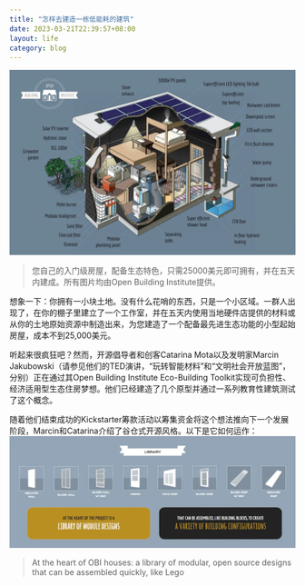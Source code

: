 ```yaml
---
title: "怎样去建造一栋低能耗的建筑"
date: 2023-03-21T22:39:57+08:00
layout: life
category: blog
---
```


![](https://raw.githubusercontent.com/davidwww523/photo/master/20230426164232.png)

> 您自己的入门级房屋，配备生态特色，只需25000美元即可拥有，并在五天内建成。所有图片均由Open Building Institute提供。

想象一下：你拥有一小块土地。没有什么花哨的东西，只是一个小区域。一群人出现了，在你的棚子里建立了一个工作室，并在五天内使用当地硬件店提供的材料或从你的土地原始资源中制造出来，为您建造了一个配备最先进生态功能的小型起始房屋，成本不到25,000美元。

听起来很疯狂吧？然而，开源倡导者和创客Catarina Mota以及发明家Marcin Jakubowski（请参见他们的TED演讲，“玩转智能材料”和“文明社会开放蓝图”，分别）正在通过其Open Building Institute Eco-Building Toolkit实现可负担性、经济适用型生态住房梦想。他们已经建造了几个原型并通过一系列教育性建筑测试了这个概念。

随着他们结束成功的Kickstarter筹款活动以筹集资金将这个想法推向下一个发展阶段，Marcin和Catarina介绍了谷仓式开源风格。以下是它如何运作：
![](https://raw.githubusercontent.com/davidwww523/photo/master/202304261744838.png)
>At the heart of OBI houses: a library of modular, open source designs that can be assembled quickly, like Lego
